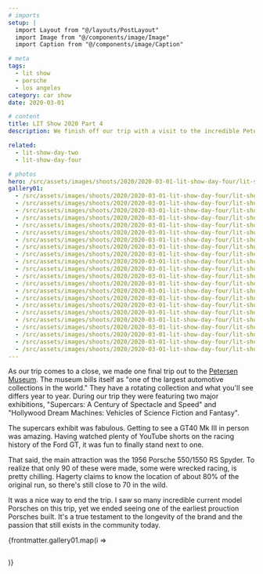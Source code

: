 ```yaml
---
# imports
setup: |
  import Layout from "@/layouts/PostLayout"
  import Image from "@/components/image/Image"
  import Caption from "@/components/image/Caption"

# meta
tags:
  - lit show
  - porsche
  - los angeles
category: car show
date: 2020-03-01

# content
title: LIT Show 2020 Part 4
description: We finish off our trip with a visit to the incredible Petersen Museum to see an original 550 Spyder.

related:
  - lit-show-day-two
  - lit-show-day-four

# photos
hero: /src/assets/images/shoots/2020/2020-03-01-lit-show-day-four/lit-show-2020_015.jpg
gallery01:
  - /src/assets/images/shoots/2020/2020-03-01-lit-show-day-four/lit-show-2020_001.jpg
  - /src/assets/images/shoots/2020/2020-03-01-lit-show-day-four/lit-show-2020_002.jpg
  - /src/assets/images/shoots/2020/2020-03-01-lit-show-day-four/lit-show-2020_003.jpg
  - /src/assets/images/shoots/2020/2020-03-01-lit-show-day-four/lit-show-2020_004.jpg
  - /src/assets/images/shoots/2020/2020-03-01-lit-show-day-four/lit-show-2020_005.jpg
  - /src/assets/images/shoots/2020/2020-03-01-lit-show-day-four/lit-show-2020_006.jpg
  - /src/assets/images/shoots/2020/2020-03-01-lit-show-day-four/lit-show-2020_007.jpg
  - /src/assets/images/shoots/2020/2020-03-01-lit-show-day-four/lit-show-2020_008.jpg
  - /src/assets/images/shoots/2020/2020-03-01-lit-show-day-four/lit-show-2020_009.jpg
  - /src/assets/images/shoots/2020/2020-03-01-lit-show-day-four/lit-show-2020_010.jpg
  - /src/assets/images/shoots/2020/2020-03-01-lit-show-day-four/lit-show-2020_011.jpg
  - /src/assets/images/shoots/2020/2020-03-01-lit-show-day-four/lit-show-2020_012.jpg
  - /src/assets/images/shoots/2020/2020-03-01-lit-show-day-four/lit-show-2020_013.jpg
  - /src/assets/images/shoots/2020/2020-03-01-lit-show-day-four/lit-show-2020_014.jpg
  - /src/assets/images/shoots/2020/2020-03-01-lit-show-day-four/lit-show-2020_015.jpg
  - /src/assets/images/shoots/2020/2020-03-01-lit-show-day-four/lit-show-2020_016.jpg
  - /src/assets/images/shoots/2020/2020-03-01-lit-show-day-four/lit-show-2020_017.jpg
  - /src/assets/images/shoots/2020/2020-03-01-lit-show-day-four/lit-show-2020_018.jpg
  - /src/assets/images/shoots/2020/2020-03-01-lit-show-day-four/lit-show-2020_019.jpg
  - /src/assets/images/shoots/2020/2020-03-01-lit-show-day-four/lit-show-2020_020.jpg
  - /src/assets/images/shoots/2020/2020-03-01-lit-show-day-four/lit-show-2020_021.jpg
  - /src/assets/images/shoots/2020/2020-03-01-lit-show-day-four/lit-show-2020_022.jpg
---
```


As our trip comes to a close, we made one final trip out to the [Petersen Museum](https://www.petersen.org/). The museum bills itself as "one of the largest automotive collections in the world." They have a rotating collection and what you'll see differs year to year. During our trip they were featuring two major exhibitions, "Supercars: A Century of Spectacle and Speed" and "Hollywood Dream Machines: Vehicles of Science Fiction and Fantasy".

The supercars exhibit was fabulous. Getting to see a GT40 Mk III in person was amazing. Having watched plenty of YouTube shorts on the racing history of the Ford GT, it was fun to finally stand next to one.

That said, the main attraction was the 1956 Porsche 550/1550 RS Spyder. To realize that only 90 of these were made, some were wrecked racing, is pretty chilling. Hagerty claims to know the location of about 80% of the original run, so there's still close to 70 in the wild.

It was a nice way to end the trip. I saw so many incredible current model Porsches on this trip, yet we ended seeing one of the earliest prouction Porsches built. It's a true testament to the longevity of the brand and the passion that still exists in the community today.

<div>
    {frontmatter.gallery01.map(i =>
        <figure>
            <picture>
                <Image file={i} />
            </picture>
            <Caption file={i} showMeta={true}>
        </figure>
    )}
</div>
